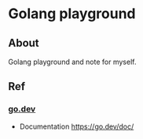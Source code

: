 # Golang playground

## About

Golang playground and note for myself.

## Ref

### [go.dev](https://go.dev/)

- Documentation https://go.dev/doc/
